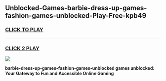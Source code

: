 
## Unblocked-Games-barbie-dress-up-games-fashion-games-unblocked-Play-Free-kpb49
<h3>
<a href="https://premium76.site?title=barbie-dress-up-games-fashion-games-unblocked&ref=20A">CLICK TO PLAY</a></h3>
<hr>

<h3>
<a href="https://premium76.site?title=barbie-dress-up-games-fashion-games-unblocked&ref=20A">CLICK 2 PLAY</a>
  
</h3>

<a href="https://premium76.site?title=barbie-dress-up-games-fashion-games-unblocked&ref=20A"><img src="https://clearcache.store/games.png"></a>


**barbie-dress-up-games-fashion-games-unblocked games unblocked: Your Gateway to Fun and Accessible Online Gaming**
